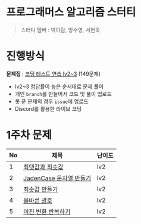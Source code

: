 # 프로그래머스 알고리즘 스터티
>스터디 멤버 : 박아람, 방수영, 서현욱

# 진행방식
**문제집** : [코딩 테스트 연습 lv2~3](https://school.programmers.co.kr/learn/challenges?order=acceptance_desc&levels=2,3&languages=java) (149문제)
 - lv2~3 정답률이 높은 순서대로 문제 풀이
 - 개인 `branch`를 만들어서 코드 및 풀이 업로드
 - 못 푼 문제의 경우 `issue`에 업로드
 - Discord를 활용한 라이브 코딩

# 1주차 문제
|No|제목                                                                                    |난이도|
|--|-----------------------------------------------------------------------------------------|----|
|1 |[최댓값과 최솟값](https://school.programmers.co.kr/learn/courses/30/lessons/12939)        |lv2 |
|2 |[JadenCase 문자열 만들기](https://school.programmers.co.kr/learn/courses/30/lessons/12951)|lv2 |
|3 |[최솟값 만들기](https://school.programmers.co.kr/learn/courses/30/lessons/12941)          |lv2 |
|4 |[올바른 괄호](https://school.programmers.co.kr/learn/courses/30/lessons/12909)            |lv2 |
|5 |[이진 변환 반복하기](https://school.programmers.co.kr/learn/courses/30/lessons/70129)      |lv2 |
